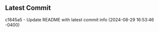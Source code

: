 
## Latest Commit
c1845a5 - Update README with latest commit info (2024-08-29 16:53:46 -0400) <Yunxi-Zhou>
